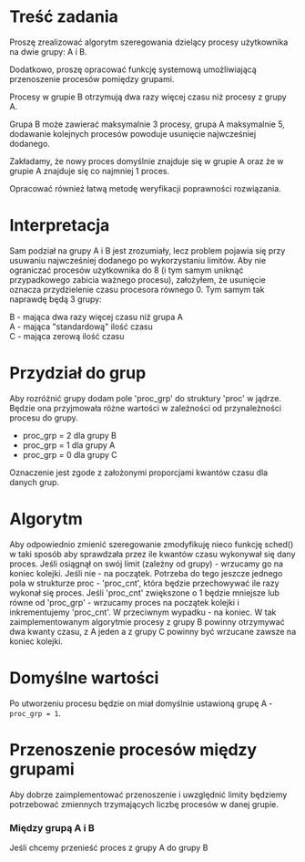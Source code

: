 # Treść zadania

Proszę zrealizować algorytm szeregowania dzielący procesy użytkownika na dwie grupy: A i B. 

Dodatkowo, proszę opracować funkcję systemową umożliwiającą przenoszenie procesów pomiędzy grupami.

Procesy w grupie B otrzymują dwa razy więcej czasu niż procesy z grupy A. 

Grupa B może zawierać maksymalnie 3 procesy, grupa A maksymalnie 5, dodawanie kolejnych procesów powoduje usunięcie najwcześniej dodanego. 

Zakładamy, że nowy proces domyślnie znajduje się w grupie A oraz że w grupie A znajduje się co najmniej 1 proces. 

Opracować również łatwą metodę weryfikacji poprawności rozwiązania.

# Interpretacja

Sam podział na grupy A i B jest zrozumiały, lecz problem pojawia się przy usuwaniu najwcześniej dodanego po wykorzystaniu limitów.
Aby nie ograniczać procesów użytkownika do 8 (i tym samym uniknąć przypadkowego zabicia ważnego procesu), założyłem, że usunięcie 
oznacza przydzielenie czasu procesora równego 0. Tym samym tak naprawdę będą 3 grupy:

B - mająca dwa razy więcej czasu niż grupa A  
A - mająca "standardową" ilość czasu  
C - mająca zerową ilość czasu  

# Przydział do grup

Aby rozróżnić grupy dodam pole 'proc_grp' do struktury 'proc' w jądrze. Będzie ona przyjmowała różne wartości w zależności od przynależności
procesu do grupy.

- proc_grp = 2 dla grupy B  
- proc_grp = 1 dla grupy A  
- proc_grp = 0 dla grupy C  

Oznaczenie jest zgode z założonymi proporcjami kwantów czasu dla danych grup.

# Algorytm

Aby odpowiednio zmienić szeregowanie zmodyfikuję nieco funkcję sched() w taki sposób aby sprawdzała przez ile kwantów czasu wykonywał się dany proces.
Jeśli osiągnął on swój limit (zależny od grupy) - wrzucamy go na koniec kolejki. Jeśli nie - na początek.
Potrzeba do tego jeszcze jednego pola w strukturze proc - 'proc_cnt', która będzie przechowywać ile razy wykonał się proces.
Jeśli 'proc_cnt' zwiększone o 1 będzie mniejsze lub równe od 'proc_grp' - wrzucamy proces na początek kolejki i inkrementujemy 'proc_cnt'.
W przeciwnym wypadku - na koniec.
W tak zaimplementowanym algorytmie procesy z grupy B powinny otrzymywać dwa kwanty czasu, z A jeden a z grupy C powinny być wrzucane zawsze na koniec kolejki.

# Domyślne wartości

Po utworzeniu procesu będzie on miał domyślnie ustawioną grupę A - `proc_grp = 1`.

# Przenoszenie procesów między grupami

Aby dobrze zaimplementować przenoszenie i uwzględnić limity będziemy potrzebować zmiennych trzymających liczbę procesów w danej grupie.

### Między grupą A i B

Jeśli chcemy przenieść proces z grupy A do grupy B 

